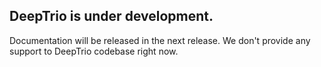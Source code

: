 ## DeepTrio is under development.

Documentation will be released in the next release. We don't provide any support
to DeepTrio codebase right now.
